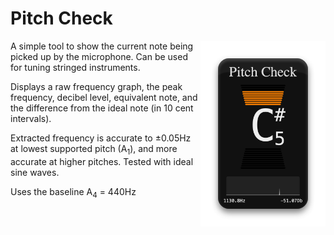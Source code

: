 # Pitch Check

<img src="preview.png" width="200" align="right">

A simple tool to show the current note being picked up by the microphone. Can be used
for tuning stringed instruments.

Displays a raw frequency graph, the peak frequency, decibel level, equivalent note,
and the difference from the ideal note (in 10 cent intervals).

Extracted frequency is accurate to &plusmn;0.05Hz at lowest supported pitch
(A<sub>1</sub>), and more accurate at higher pitches. Tested with ideal sine waves.

Uses the baseline A<sub>4</sub> = 440Hz
